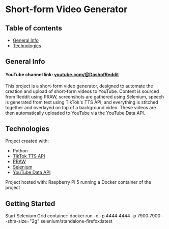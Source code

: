# Short-form Video Generator

## Table of contents
* [General Info](#general-info)
* [Technologies](#technologies)

## General Info
#### YouTube channel link: [youtube.com/@DashofReddit](https://www.youtube.com/@DashofReddit)
This project is a short-form video generator, designed to automate the creation and upload of short-form videos to YouTube. Content is sourced from Reddit using PRAW, screenshots are gathered using Selenium, speech is generated from text using TikTok's TTS API, and everything is stitched together and overlayed on top of a background video. These videos are then automatically uploaded to YouTube via the YouTube Data API.
	
## Technologies
Project created with:
* Python
* [TikTok TTS API](https://github.com/oscie57/tiktok-voice)
* [PRAW](https://praw.readthedocs.io/en/stable/)
* [Selenium](https://www.selenium.dev/)
* [YouTube Data API](https://developers.google.com/youtube/v3)

Project hosted with: Raspberry Pi 5 running a Docker container of the project

## Getting Started
Start Selenium Grid container: docker run -d -p 4444:4444 -p 7900:7900 --shm-size="2g" selenium/standalone-firefox:latest